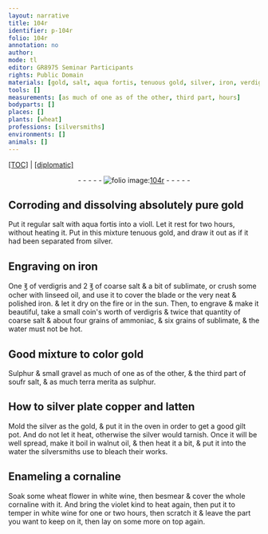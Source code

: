 ```yaml
---
layout: narrative
title: 104r
identifier: p-104r
folio: 104r
annotation: no
author:
mode: tl
editor: GR8975 Seminar Participants
rights: Public Domain
materials: [gold, salt, aqua fortis, tenuous gold, silver, iron, verdigris, coarse salt, sublimate, ocher, linseed oil, ammoniac, water, Sulphur, gravel, terra merita, sulphur, copper, latten, gilt, walnut oil, Enameling, cornaline, wheat flower, white wine]
tools: []
measurements: [as much of one as of the other, third part, hours]
bodyparts: []
places: []
plants: [wheat]
professions: [silversmiths]
environments: []
animals: []
---
```


 <p><a href="{{ site.baseurl }}/translation/">[TOC]</a> | <a href="{{ site.baseurl }}/texts/p-104r_tc/" target="_blank">[diplomatic]</a></p><div class="folio" align="center">- - - - - <a href="http://gallica.bnf.fr/ark:/12148/btv1b10500001g/f213.image" target="_blank"><img src="https://cu-mkp.github.io/2017-workshop-edition/assets/photo-icon.png" alt="folio image: " style="display:inline-block; margin-bottom:-3px;"/>104r</a> - - - - - </div>  
  

## Corroding and dissolving absolutely pure <span class="m">gold</span>

 
Put it regular <span class="m">salt</span> with <span class="m">aqua fortis</span> into a violl. Let it rest for two hours, without heating it. Put <span class="x">in this mixture</span> <span class="m">tenuous gold</span>, and draw it out as if it had been separated from <span class="m">silver</span>.
 
 
  

## Engraving on <span class="m">iron</span>

 
One ℥ of <span class="m">verdigris</span> and 2 ℥ of <span class="m">coarse salt</span> & a bit of <span class="m">sublimate</span>, or crush some <span class="m">ocher</span> with <span class="m">linseed oil</span>, and use it to cover the blade or the very neat & polished <span class="m">iron</span>. & let it dry on the fire or in the sun. Then, to engrave & make it beautiful, take a small coin's worth of <span class="m">verdigris</span> & twice that quantity of <span class="m">coarse salt</span> & about four grains of <span class="m">ammoniac</span>, & six grains of <span class="m">sublimate</span>, & the <span class="m">water</span> must not be hot.
 
 
  

## Good mixture to color gold

 
<span class="m">Sulphur</span> & small <span class="m">gravel</span> <span class="ms">as much of one as of the other</span>, & the <span class="ms">third part</span> of <span class="del">soufr</span> <span class="m">salt</span>, & as much <span class="m">terra merita</span> as <span class="m">sulphur</span>.
 
 
  

## How to <span class="m">silver</span> plate <span class="m">copper</span> and <span class="m">latten</span>

 
Mold the <span class="m">silver</span> as the <span class="m">gold</span>, & put it in the oven in order to get a good <span class="m">gilt</span> pot. And do not let it heat, otherwise the <span class="m">silver</span> would tarnish. Once it will be well spread, make it boil in <span class="m">walnut oil</span>, & then heat it a bit, & put it <span class="x">into the <span class="m">water</span> the <span class="pro">silversmiths</span> use to bleach their works</span>.
 
 
  

## <span class="m">Enameling</span> a <span class="m">cornaline</span>

 
Soak some <span class="m"><span class="pa">wheat</span> flower</span> in <span class="m">white wine</span>, then besmear & cover the whole <span class="m">cornaline</span> with it. And bring the violet kind to heat again, then put it to temper in <span class="m">white wine</span> for one or two <span class="ms"><span class="tmp">hours</span></span>, then scratch it & leave the part you want to keep on it, then lay on some more on top again.
 
 